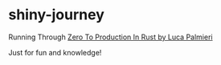 # shiny-journey
Running Through [Zero To Production In Rust by Luca Palmieri](https://www.lpalmieri.com/posts/2020-05-24-zero-to-production-0-foreword/)

Just for fun and knowledge!
